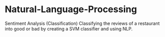 # Natural-Language-Processing
Sentiment Analysis (Classification)
Classifying the reviews of a restaurant into good or bad by creating a SVM classifier and using NLP. 
